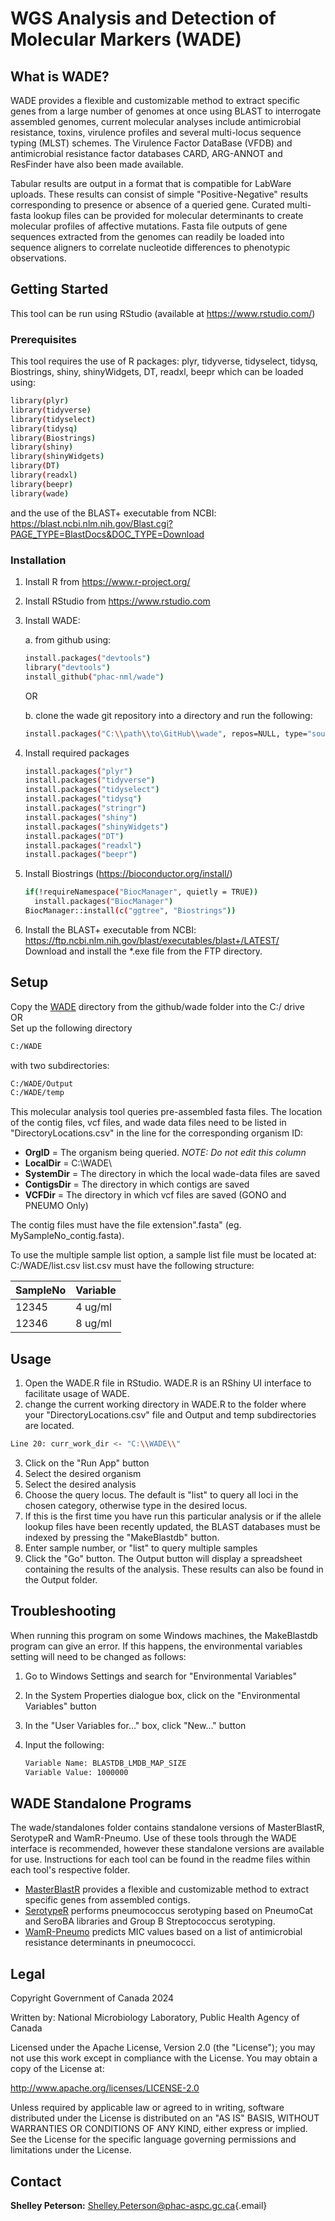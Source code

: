 # WGS Analysis and Detection of Molecular Markers (WADE)

## What is WADE?

WADE provides a flexible and customizable method to extract specific genes from a large number of genomes at once using BLAST to interrogate assembled genomes, current molecular analyses include antimicrobial resistance, toxins, virulence profiles and several multi-locus sequence typing (MLST) schemes. The Virulence Factor DataBase (VFDB) and antimicrobial resistance factor databases CARD, ARG-ANNOT and ResFinder have also been made available.

Tabular results are output in a format that is compatible for LabWare uploads. These results can consist of simple "Positive-Negative" results corresponding to presence or absence of a queried gene. Curated multi-fasta lookup files can be provided for molecular determinants to create molecular profiles of affective mutations. Fasta file outputs of gene sequences extracted from the genomes can readily be loaded into sequence aligners to correlate nucleotide differences to phenotypic observations.

## Getting Started

This tool can be run using RStudio (available at <https://www.rstudio.com/>)

### Prerequisites

This tool requires the use of R packages: plyr, tidyverse, tidyselect, tidysq, Biostrings, shiny, shinyWidgets, DT, readxl, beepr which can be loaded using:

``` sh
library(plyr)  
library(tidyverse)  
library(tidyselect)  
library(tidysq)  
library(Biostrings)  
library(shiny)  
library(shinyWidgets)  
library(DT)  
library(readxl)  
library(beepr)  
library(wade)  
```

and the use of the BLAST+ executable from NCBI: <https://blast.ncbi.nlm.nih.gov/Blast.cgi?PAGE_TYPE=BlastDocs&DOC_TYPE=Download>

### Installation

1.  Install R from <https://www.r-project.org/>

2.  Install RStudio from <https://www.rstudio.com>

3.  Install WADE:

    a.  from github using:

    ``` sh
    install.packages("devtools")
    library("devtools") 
    install_github("phac-nml/wade")
    ```

    OR

    b.  clone the wade git repository into a directory and run the following:

    ``` sh
    install.packages("C:\\path\\to\GitHub\\wade", repos=NULL, type="source") 
    ```

4.  Install required packages

    ``` sh
    install.packages("plyr")
    install.packages("tidyverse")
    install.packages("tidyselect")  
    install.packages("tidysq")
    install.packages("stringr")
    install.packages("shiny")  
    install.packages("shinyWidgets")  
    install.packages("DT")  
    install.packages("readxl")  
    install.packages("beepr")
    ```

5.  Install Biostrings (<https://bioconductor.org/install/>)

    ``` sh
    if(!requireNamespace("BiocManager", quietly = TRUE))
      install.packages("BiocManager")
    BiocManager::install(c("ggtree", "Biostrings"))
    ```

6.  Install the BLAST+ executable from NCBI: <https://ftp.ncbi.nlm.nih.gov/blast/executables/blast+/LATEST/>\
    Download and install the \*.exe file from the FTP directory.

## Setup

Copy the [WADE](WADE) directory from the github/wade folder into the C:/ drive\
OR\
Set up the following directory

``` sh
C:/WADE
```

with two subdirectories:

``` sh
C:/WADE/Output  
C:/WADE/temp  
```

This molecular analysis tool queries pre-assembled fasta files. The location of the contig files, vcf files, and wade data files need to be listed in "DirectoryLocations.csv" in the line for the corresponding organism ID:

-   **OrgID** = The organism being queried. *NOTE: Do not edit this column*
-   **LocalDir** = C:\\WADE\\
-   **SystemDir** = The directory in which the local wade-data files are saved
-   **ContigsDir** = The directory in which contigs are saved
-   **VCFDir** = The directory in which vcf files are saved (GONO and PNEUMO Only)

The contig files must have the file extension".fasta" (eg. MySampleNo_contig.fasta).

To use the multiple sample list option, a sample list file must be located at: C:/WADE/list.csv list.csv must have the following structure:

| SampleNo | Variable |
|----------|----------|
| 12345    | 4 ug/ml  |
| 12346    | 8 ug/ml  |

## Usage

1.  Open the WADE.R file in RStudio. WADE.R is an RShiny UI interface to facilitate usage of WADE.
2.  change the current working directory in WADE.R to the folder where your "DirectoryLocations.csv" file and Output and temp subdirectories are located.

``` sh
Line 20: curr_work_dir <- "C:\\WADE\\"
```

3.  Click on the "Run App" button
4.  Select the desired organism
5.  Select the desired analysis
6.  Choose the query locus. The default is "list" to query all loci in the chosen category, otherwise type in the desired locus.
7.  If this is the first time you have run this particular analysis or if the allele lookup files have been recently updated, the BLAST databases must be indexed by pressing the "MakeBlastdb" button.
8.  Enter sample number, or "list" to query multiple samples
9.  Click the "Go" button. The Output button will display a spreadsheet containing the results of the analysis. These results can also be found in the Output folder.

## Troubleshooting

When running this program on some Windows machines, the MakeBlastdb program can give an error. If this happens, the environmental variables setting will need to be changed as follows:

1.  Go to Windows Settings and search for "Environmental Variables"

2.  In the System Properties dialogue box, click on the "Environmental Variables" button

3.  In the "User Variables for..." box, click "New..." button

4.  Input the following:

    ``` sh
    Variable Name: BLASTDB_LMDB_MAP_SIZE
    Variable Value: 1000000
    ```

## WADE Standalone Programs

The wade/standalones folder contains standalone versions of MasterBlastR, SerotypeR and WamR-Pneumo. Use of these tools through the WADE interface is recommended, however these standalone versions are available for use. Instructions for each tool can be found in the readme files within each tool's respective folder.

-   [MasterBlastR](standalones/MasterBlastR/MasterBlastR_Readme.md) provides a flexible and customizable method to extract specific genes from assembled contigs.
-   [SerotypeR](standalones/SerotypeR/SerotypeR_Readme.md) performs pneumococcus serotyping based on PneumoCat and SeroBA libraries and Group B Streptococcus serotyping.
-   [WamR-Pneumo](standalones/WamR-Pneumo/WamR-Pneumo_Readme.md) predicts MIC values based on a list of antimicrobial resistance determinants in pneumococci.

## Legal

Copyright Government of Canada 2024

Written by: National Microbiology Laboratory, Public Health Agency of Canada

Licensed under the Apache License, Version 2.0 (the "License"); you may not use this work except in compliance with the License. You may obtain a copy of the License at:

<http://www.apache.org/licenses/LICENSE-2.0>

Unless required by applicable law or agreed to in writing, software distributed under the License is distributed on an "AS IS" BASIS, WITHOUT WARRANTIES OR CONDITIONS OF ANY KIND, either express or implied. See the License for the specific language governing permissions and limitations under the License.

## Contact

**Shelley Peterson:** [Shelley.Peterson\@phac-aspc.gc.ca](mailto:Shelley.Peterson@phac-aspc.gc.ca){.email}
